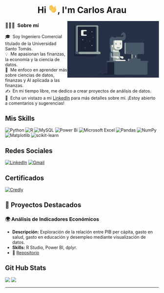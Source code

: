 <h1 align="center">Hi <img src="https://raw.githubusercontent.com/ABSphreak/ABSphreak/master/gifs/Hi.gif" width="30px">, I'm Carlos Arau</h1>


<img align="right" width=300px alt="Night Coding" src="https://raw.githubusercontent.com/AVS1508/AVS1508/master/assets/Night-Coding.gif" />

### 👨🏻‍💻 &nbsp;Sobre mí

🎓 &nbsp;Soy Ingeniero Comercial titulado de la Universidad Santo Tomás.  
💡 &nbsp;Me apasionan las finanzas, la economía y la ciencia de datos.  
🌱 &nbsp;Me enfoco en aprender más sobre ciencias de datos, finanzas y AI aplicada a las finanzas.  
✍️ &nbsp;En mi tiempo libre, me dedico a crear proyectos de análisis de datos.  
📄 &nbsp;Echa un vistazo a mi [LinkedIn](https://linkedin.com/in/carlos-arau) para más detalles sobre mí. ¡Estoy abierto a comentarios y sugerencias!


## Mis Skills

![Python](https://img.shields.io/badge/python-3670A0?style=for-the-badge&logo=python&logoColor=ffdd54)
![R](https://img.shields.io/badge/r-%23276DC3.svg?style=for-the-badge&logo=r&logoColor=white)
![MySQL](https://img.shields.io/badge/mysql-4479A1.svg?style=for-the-badge&logo=mysql&logoColor=white)
![Power Bi](https://img.shields.io/badge/power_bi-F2C811?style=for-the-badge&logo=powerbi&logoColor=black)
![Microsoft Excel](https://img.shields.io/badge/Microsoft_Excel-217346?style=for-the-badge&logo=microsoft-excel&logoColor=white)
![Pandas](https://img.shields.io/badge/pandas-%23150458.svg?style=for-the-badge&logo=pandas&logoColor=white)
![NumPy](https://img.shields.io/badge/numpy-%23013243.svg?style=for-the-badge&logo=numpy&logoColor=white)
![Matplotlib](https://img.shields.io/badge/Matplotlib-%23ffffff.svg?style=for-the-badge&logo=Matplotlib&logoColor=black)
![scikit-learn](https://img.shields.io/badge/scikit--learn-%23F7931E.svg?style=for-the-badge&logo=scikit-learn&logoColor=white)

## Redes Sociales
[![LinkedIn](https://img.shields.io/badge/linkedin-%230077B5.svg?style=for-the-badge&logo=linkedin&logoColor=white)](https://linkedin.com/in/carlos-arau)
[![Gmail](https://img.shields.io/badge/Gmail-D14836?style=for-the-badge&logo=gmail&logoColor=white)](mailto:carl.arau7@gmail.com)

## Certificados
[![Credly](https://img.shields.io/badge/Credly-F57C00.svg?style=for-the-badge&logo=credly&logoColor=white)](https://www.credly.com/users/carlos-arau)

## 🚀 Proyectos Destacados  

### 🌍 Análisis de Indicadores Económicos  
- **Descripción:** Exploración de la relación entre PIB per cápita, gasto en salud, gasto en educación y desempleo mediante visualización de datos.  
- **Skills:** R Studio, Power BI, dplyr.  
- 🔗 [Repositorio](https://github.com/CarlosArau/Analisis_macroeconomico)  


## Git Hub Stats

[![](https://github-readme-stats.vercel.app/api?username=carlosarau&show_icons=true&theme=tokyonight&hide_border=true&locale=en)](https://github.com/carlosarau)
[![](https://github-readme-streak-stats.herokuapp.com/?user=carlosarau&theme=material-palenight)](https://github.com/carlosarau)
</div>

----




